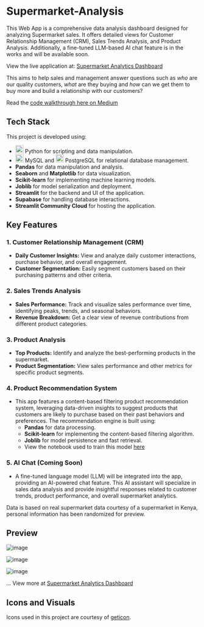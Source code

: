 # Supermarket-Analysis

This Web App is a comprehensive data analysis dashboard designed for analyzing Supermarket sales. It offers detailed views for Customer Relationship Management (CRM), Sales Trends Analysis, and Product Analysis. Additionally, a fine-tuned LLM-based AI chat feature is in the works and will be available soon.

View the live application at: [Supermarket Analytics Dashboard](https://supermarket-analytics-dashboard.streamlit.app/)

This aims to help sales and management answer questions such as _who_ are our quality customers, _what_ are they buying and _how_ can we get them to buy more and build a relationship with our customers?

Read the [code walkthrough here on Medium](https://medium.com/@jasiri.w/building-a-data-analysis-dashboard-with-python-9f4f35a8289f)

## Tech Stack

This project is developed using:
- <a href="https://www.python.org/" title="Python"><img src="https://github.com/get-icon/geticon/raw/master/icons/python.svg" alt="Python" width="21px" height="21px"></a> Python for scripting and data manipulation.
- <a href="https://dev.mysql.com/" title="MySQL"><img src="https://github.com/get-icon/geticon/raw/master/icons/mysql.svg" alt="MySQL" width="21px" height="21px"></a> MySQL and <a href="https://www.postgresql.org/" title="PostgreSQL"><img src="https://github.com/get-icon/geticon/raw/master/icons/postgresql.svg" alt="PostgreSQL" width="21px" height="21px"></a> PostgreSQL for relational database management.
- **Pandas** for data manipulation and analysis.
- **Seaborn** and **Matplotlib** for data visualization.
- **Scikit-learn** for implementing machine learning models.
- **Joblib** for model serialization and deployment.
- **Streamlit** for the backend and UI of the application.
- **Supabase** for handling database interactions.
- **Streamlit Community Cloud** for hosting the application.

## Key Features

### 1. **Customer Relationship Management (CRM)**
   - **Daily Customer Insights:** View and analyze daily customer interactions, purchase behavior, and overall engagement.
   - **Customer Segmentation:** Easily segment customers based on their purchasing patterns and other criteria.

### 2. **Sales Trends Analysis**
   - **Sales Performance:** Track and visualize sales performance over time, identifying peaks, trends, and seasonal behaviors.
   - **Revenue Breakdown:** Get a clear view of revenue contributions from different product categories.

### 3. **Product Analysis**
   - **Top Products:** Identify and analyze the best-performing products in the supermarket.
   - **Product Segmentation:** View sales performance and other metrics for specific product segments.

### 4. **Product Recommendation System**
   - This app features a content-based filtering product recommendation system, leveraging data-driven insights to suggest products that customers are likely to purchase based on their past behaviors and preferences. The recommendation engine is built using:
     - **Pandas** for data processing.
     - **Scikit-learn** for implementing the content-based filtering algorithm.
     - **Joblib** for model persistence and fast retrieval.
     - View the notebook used to train this model [here](https://colab.research.google.com/drive/1-hjoyNgRj2KtlPsl87aTI0xqu0VTwx4M?usp=sharing)

### 5. **AI Chat (Coming Soon)**
   - A fine-tuned language model (LLM) will be integrated into the app, providing an AI-powered chat feature. This AI assistant will specialize in sales data analysis and provide insightful responses related to customer trends, product performance, and overall supermarket analytics.

Data is based on real supermarket data courtesy of a supermarket in Kenya, personal information has been randomized for preview.

## Preview

![image](https://github.com/user-attachments/assets/60a3d512-af36-4150-89e2-d9077d817bb3)

![image](https://github.com/user-attachments/assets/b8d1480a-949a-45e3-84b6-9d973b41c8d4)

![image](https://github.com/user-attachments/assets/09f0bec2-ebc8-4318-9463-90c3a46a4e33)

... View more at [Supermarket Analytics Dashboard](https://supermarket-analytics-dashboard.streamlit.app/)

## Icons and Visuals
Icons used in this project are courtesy of [geticon](https://github.com/get-icon/geticon).
